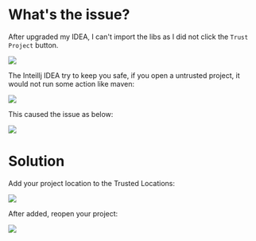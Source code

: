 # What's the issue?

After upgraded my IDEA, I can't import the libs as I did not click the `Trust Project` button.

![](https://pkslow.oss-cn-shenzhen.aliyuncs.com/images/2021/06/idea-untrusted-project.dialog.png)



The Inteillj IDEA try to keep you safe, if you open a untrusted project, it would not run some action like maven:

![](https://pkslow.oss-cn-shenzhen.aliyuncs.com/images/2021/06/idea-untrusted-project.untrusted-error.png)



This caused the issue as below:

![](https://pkslow.oss-cn-shenzhen.aliyuncs.com/images/2021/06/idea-untrusted-project.cannot-import.png)



# Solution

Add your project location to the Trusted Locations:

![](https://pkslow.oss-cn-shenzhen.aliyuncs.com/images/2021/06/idea-untrusted-project.add-to-trusted-location.png)



After added, reopen your project:

![](https://pkslow.oss-cn-shenzhen.aliyuncs.com/images/2021/06/idea-untrusted-project.import-ok.png)



